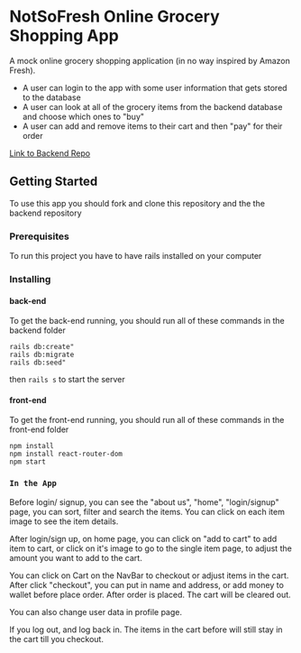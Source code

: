 # NotSoFresh Online Grocery Shopping App

A mock online grocery shopping application (in no way inspired by Amazon Fresh).
- A user can login to the app with some user information that gets stored to the database
- A user can look at all of the grocery items from the backend database and choose which ones to "buy"
- A user can add and remove items to their cart and then "pay" for their order

[Link to Backend Repo](https://github.com/fosterv2/online-grocery-shopping-backend)

## Getting Started

To use this app you should fork and clone this repository and the the backend repository

### Prerequisites

To run this project you have to have rails installed on your computer

### Installing

#### back-end

To get the back-end running, you should run all of these commands in the backend folder

```
rails db:create"
rails db:migrate
rails db:seed"
```
then `rails s` to start the server

#### front-end

To get the front-end running, you should run all of these commands in the front-end folder

```
npm install
npm install react-router-dom
npm start
```

### `In the App`

Before login/ signup, you can see the "about us", "home", "login/signup" page, you can sort, filter and search the items. You can click on each item image to see the item details. 

After login/sign up, on home page, you can click on "add to cart" to add item to cart, or click on it's image to go to the single item page, to adjust the amount you want to add to the cart.

You can click on Cart on the NavBar to checkout or adjust items in the cart. After click "checkout", you can put in name and address, or add money to wallet before place order. After order is placed. The cart will be cleared out.

You can also change user data in profile page.

If you log out, and log back in. The items in the cart before will still stay in the cart till you checkout.

